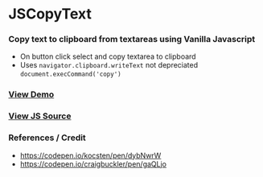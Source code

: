 # JSCopyText
### Copy text to clipboard from textareas using Vanilla Javascript

- On button click select and copy textarea to clipboard
- Uses `navigator.clipboard.writeText` not depreciated `document.execCommand('copy')`

### [View Demo](https://bradsec.github.io/jscopytext)

### [View JS Source](https://bradsec.github.io/jscopytext/js/copytext.js)

### References / Credit

- https://codepen.io/kocsten/pen/dybNwrW
- https://codepen.io/craigbuckler/pen/gaQLjo